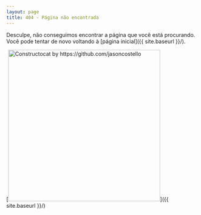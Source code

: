 ```yaml
---
layout: page
title: 404 - Página não encontrada
---
```


Desculpe, não conseguimos encontrar a página que você está procurando. Você pode tentar de novo voltando à [página inicial]({{ site.baseurl }}/).

[<img src="{{ site.baseurl }}/images/404.jpg" alt="Constructocat by https://github.com/jasoncostello" style="width: 400px;"/>]({{ site.baseurl }}/)
